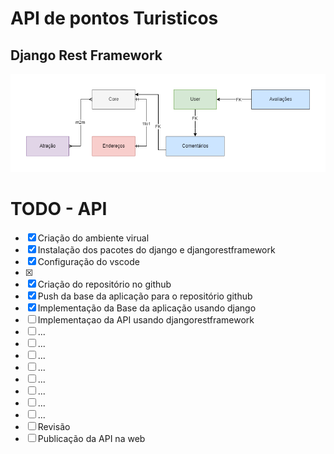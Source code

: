 # API de pontos Turisticos

## Django Rest Framework

![Diagram](./diagram.png)

# TODO - API

- [X] Criação do ambiente virual
- [X] Instalação dos pacotes do django e djangorestframework
- [X] Configuração do vscode
- [X] 
- [X] Criação do repositório no github
- [X] Push da base da aplicação para o repositório github
- [X] Implementação da Base da aplicação usando django
- [ ] Implementaçao da API usando djangorestframework
- [ ] ...
- [ ] ...
- [ ] ...
- [ ] ...
- [ ] ...
- [ ] ...
- [ ] ...
- [ ] ...
- [ ] Revisão
- [ ] Publicação da API na web
